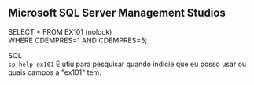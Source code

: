Microsoft SQL Server Management Studios    
-

SELECT * FROM EX101 (nolock)    
WHERE CDEMPRES=1 AND CDEMPRES=5;    
    
SQL    
```sp_help ex101```
É utiu para pesquisar quando indicie que eu posso usar ou quais campos a "ex101" tem. 
